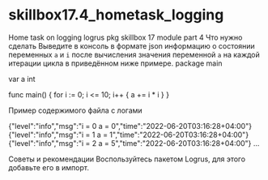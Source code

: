 # skillbox17.4_hometask_logging
Home task on logging logrus pkg skillbox 17 module part 4
Что нужно сделать
Выведите в консоль в формате json информацию о состоянии переменных `a` и `i` после вычисления значения переменной `a` на каждой итерации цикла в приведённом ниже примере.
package main

var a int

func main() {
    for i := 0; i <= 10; i++ {
        a += i * i
    }
}

Пример содержимого файла с логами

{"level":"info","msg":"i = 0 a =  0","time":"2022-06-20T03:16:28+04:00"}
{"level":"info","msg":"i = 1 a =  1","time":"2022-06-20T03:16:28+04:00"}
{"level":"info","msg":"i = 2 a =  5","time":"2022-06-20T03:16:28+04:00"}
…

Советы и рекомендации
Воспользуйтесь пакетом Logrus, для этого добавьте его в импорт.
